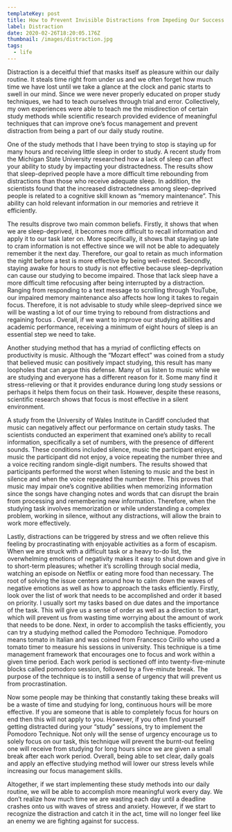 ```yaml
---
templateKey: post
title: How to Prevent Invisible Distractions from Impeding Our Success
label: Distraction
date: 2020-02-26T18:20:05.176Z
thumbnail: /images/distraction.jpg
tags:
  - life
---
```

Distraction is a deceitful thief that masks itself as pleasure within our daily routine. It steals time right from under us and we often forget how much time we have lost until we take a glance at the clock and panic starts to swell in our mind. Since we were never properly educated on proper study techniques, we had to teach ourselves through trial and error. Collectively, my own experiences were able to teach me the misdirection of certain study methods while scientific research provided evidence of meaningful techniques that can improve one’s focus management and prevent distraction from being a part of our daily study routine. 

One of the study methods that I have been trying to stop is staying up for many hours and receiving little sleep in order to  study. A recent study from the Michigan State University researched how a lack of sleep can affect your ability to study by impacting your distractedness. The results show that sleep-deprived people have a more difficult time rebounding from distractions than those who receive adequate sleep.  In addition, the scientists found that the increased distractedness among sleep-deprived people is related to a cognitive skill known as “memory maintenance”. This ability can hold relevant information in our memories and retrieve it efficiently. 

The results disprove two main common beliefs. Firstly, it shows that when we are sleep-deprived, it becomes more difficult to recall information and apply it to our task later on. More specifically, it shows that staying up late to cram information is not effective since we will not be able to adequately remember it the next day. Therefore, our goal to retain as much information the night before a test is more effective by being well-rested. Secondly, staying awake for hours to study is not effective because sleep-deprivation can cause our studying to become impaired. Those that lack sleep have a more difficult time refocusing after being interrupted by a distraction. Ranging from responding to a text message to scrolling through YouTube, our impaired memory maintenance also affects how long it takes to regain focus. Therefore, it is not advisable to study while sleep-deprived since we will be wasting a lot of our time trying to rebound from distractions and regaining focus . Overall, if we want to improve our studying abilities and academic performance, receiving a minimum of eight hours of sleep is an essential step we need to take.  

Another studying method that has a myriad of conflicting effects on productivity is music. Although the “Mozart effect” was coined from a study that believed music can positively impact studying, this result has many loopholes that can argue this defense. Many of us listen to music while we are studying and everyone has a different reason for it. Some many find it stress-relieving or that it provides endurance during long study sessions or perhaps it helps them focus on their task. However, despite these reasons, scientific research shows that focus is most effective in a silent environment. 

A study from the University of Wales Institute in Cardiff concluded that music can negatively affect our performance on certain study tasks. The scientists conducted an experiment that examined one’s ability to recall information, specifically a set of numbers, with the presence of different sounds. These conditions included silence, music the participant enjoys, music the participant did not enjoy, a voice repeating the number three and a voice reciting random single-digit numbers. The results showed that participants performed the worst when listening to music and the best in silence and when the voice repeated the number three. This proves that music may impair one’s cognitive abilities when memorizing information since the songs have changing notes and words that can disrupt the brain from processing and remembering new information. Therefore, when the studying task involves memorization or while understanding a complex problem, working in silence, without any distractions, will allow the brain to work more effectively.  

Lastly, distractions can be triggered by stress and we often relieve this feeling by procrastinating with enjoyable activities as a form of escapism. When we are struck with a difficult task or a heavy to-do list, the overwhelming emotions of negativity makes it easy to shut down and give in to short-term pleasures; whether it’s scrolling through social media, watching an episode on Netflix or eating more food than necessary. The root of solving the issue centers around how to calm down the waves of negative emotions as well as how to approach the tasks efficiently. Firstly, look over the list of work that needs to be accomplished and order it based on priority. I usually sort my tasks based on due dates and the importance of the task. This will give us a sense of order as well as a direction to start, which will prevent us from wasting time worrying about the amount of work that needs to be done. Next, in order to accomplish the tasks efficiently, you can try a studying method called the Pomodoro Technique. Pomodoro means tomato in Italian and was coined from Francesco Cirillo who used a tomato timer to measure his sessions in university. This technique is a time management framework that encourages one to focus and work within a given time period. Each work period is sectioned off into twenty-five-minute blocks called pomodoro session, followed by a five-minute break. The purpose of the technique is to instill a sense of urgency that will prevent us from procrastination. 

Now some people may be thinking that constantly taking these breaks will be a waste of time and studying for long, continuous hours will be more effective. If you are someone that is able to completely focus for hours on end then this will not apply to you. However, if you often find yourself getting distracted during your “study” sessions, try to implement the Pomodoro Technique. Not only will the sense of urgency encourage us to solely focus on our task, this technique will prevent the burnt-out feeling one will receive from studying for long hours since we are given a small break after each work period. Overall, being able to set clear, daily goals and apply an effective studying method will lower our stress levels while increasing our focus management skills.  

Altogether, if we start implementing these study methods into our daily routine, we will be able to accomplish more meaningful work every day. We don’t realize how much time we are wasting each day until a deadline crashes onto us with waves of stress and anxiety. However, if we start to recognize the distraction and catch it in the act, time will no longer feel like an enemy we are fighting against for success.
